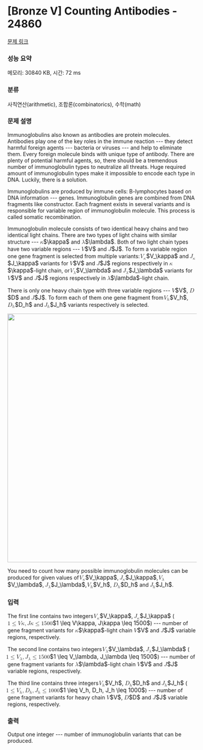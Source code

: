 # [Bronze V] Counting Antibodies - 24860 

[문제 링크](https://www.acmicpc.net/problem/24860) 

### 성능 요약

메모리: 30840 KB, 시간: 72 ms

### 분류

사칙연산(arithmetic), 조합론(combinatorics), 수학(math)

### 문제 설명

<p>Immunoglobulins also known as antibodies are protein molecules. Antibodies play one of the key roles in the immune reaction --- they detect harmful foreign agents --- bacteria or viruses --- and help to eliminate them. Every foreign molecule binds with unique type of antibody. There are plenty of potential harmful agents, so, there should be a tremendous number of immunoglobulin types to neutralize all threats. Huge required amount of immunoglobulin types make it impossible to encode each type in DNA. Luckily, there is a solution.</p>

<p>Immunoglobulins are produced by immune cells: B-lymphocytes based on DNA information --- genes. Immunoglobulin genes are combined from DNA fragments like constructor. Each fragment exists in several variants and is responsible for variable region of immunoglobulin molecule. This process is called somatic recombination. </p>

<p>Immunoglobulin molecule consists of two identical heavy chains and two identical light chains. There are two types of light chains with similar structure --- <mjx-container class="MathJax" jax="CHTML" style="font-size: 109%; position: relative;"><mjx-math class="MJX-TEX" aria-hidden="true"><mjx-mi class="mjx-i"><mjx-c class="mjx-c1D705 TEX-I"></mjx-c></mjx-mi></mjx-math><mjx-assistive-mml unselectable="on" display="inline"><math xmlns="http://www.w3.org/1998/Math/MathML"><mi>κ</mi></math></mjx-assistive-mml><span aria-hidden="true" class="no-mathjax mjx-copytext">$\kappa$</span></mjx-container> and <mjx-container class="MathJax" jax="CHTML" style="font-size: 109%; position: relative;"><mjx-math class="MJX-TEX" aria-hidden="true"><mjx-mi class="mjx-i"><mjx-c class="mjx-c1D706 TEX-I"></mjx-c></mjx-mi></mjx-math><mjx-assistive-mml unselectable="on" display="inline"><math xmlns="http://www.w3.org/1998/Math/MathML"><mi>λ</mi></math></mjx-assistive-mml><span aria-hidden="true" class="no-mathjax mjx-copytext">$\lambda$</span></mjx-container>. Both of two light chain types have two variable regions --- <mjx-container class="MathJax" jax="CHTML" style="font-size: 109%; position: relative;"><mjx-math class="MJX-TEX" aria-hidden="true"><mjx-mi class="mjx-i"><mjx-c class="mjx-c1D449 TEX-I"></mjx-c></mjx-mi></mjx-math><mjx-assistive-mml unselectable="on" display="inline"><math xmlns="http://www.w3.org/1998/Math/MathML"><mi>V</mi></math></mjx-assistive-mml><span aria-hidden="true" class="no-mathjax mjx-copytext">$V$</span></mjx-container> and <mjx-container class="MathJax" jax="CHTML" style="font-size: 109%; position: relative;"><mjx-math class="MJX-TEX" aria-hidden="true"><mjx-mi class="mjx-i"><mjx-c class="mjx-c1D43D TEX-I"></mjx-c></mjx-mi></mjx-math><mjx-assistive-mml unselectable="on" display="inline"><math xmlns="http://www.w3.org/1998/Math/MathML"><mi>J</mi></math></mjx-assistive-mml><span aria-hidden="true" class="no-mathjax mjx-copytext">$J$</span></mjx-container>. To form a variable region one gene fragment is selected from multiple variants: <mjx-container class="MathJax" jax="CHTML" style="font-size: 109%; position: relative;"><mjx-math class="MJX-TEX" aria-hidden="true"><mjx-msub><mjx-mi class="mjx-i"><mjx-c class="mjx-c1D449 TEX-I"></mjx-c></mjx-mi><mjx-script style="vertical-align: -0.15em; margin-left: -0.186em;"><mjx-mi class="mjx-i" size="s"><mjx-c class="mjx-c1D705 TEX-I"></mjx-c></mjx-mi></mjx-script></mjx-msub></mjx-math><mjx-assistive-mml unselectable="on" display="inline"><math xmlns="http://www.w3.org/1998/Math/MathML"><msub><mi>V</mi><mi>κ</mi></msub></math></mjx-assistive-mml><span aria-hidden="true" class="no-mathjax mjx-copytext">$V_\kappa$</span></mjx-container> and <mjx-container class="MathJax" jax="CHTML" style="font-size: 109%; position: relative;"><mjx-math class="MJX-TEX" aria-hidden="true"><mjx-msub><mjx-mi class="mjx-i"><mjx-c class="mjx-c1D43D TEX-I"></mjx-c></mjx-mi><mjx-script style="vertical-align: -0.15em; margin-left: -0.078em;"><mjx-mi class="mjx-i" size="s"><mjx-c class="mjx-c1D705 TEX-I"></mjx-c></mjx-mi></mjx-script></mjx-msub></mjx-math><mjx-assistive-mml unselectable="on" display="inline"><math xmlns="http://www.w3.org/1998/Math/MathML"><msub><mi>J</mi><mi>κ</mi></msub></math></mjx-assistive-mml><span aria-hidden="true" class="no-mathjax mjx-copytext">$J_\kappa$</span></mjx-container> variants for <mjx-container class="MathJax" jax="CHTML" style="font-size: 109%; position: relative;"><mjx-math class="MJX-TEX" aria-hidden="true"><mjx-mi class="mjx-i"><mjx-c class="mjx-c1D449 TEX-I"></mjx-c></mjx-mi></mjx-math><mjx-assistive-mml unselectable="on" display="inline"><math xmlns="http://www.w3.org/1998/Math/MathML"><mi>V</mi></math></mjx-assistive-mml><span aria-hidden="true" class="no-mathjax mjx-copytext">$V$</span></mjx-container> and <mjx-container class="MathJax" jax="CHTML" style="font-size: 109%; position: relative;"><mjx-math class="MJX-TEX" aria-hidden="true"><mjx-mi class="mjx-i"><mjx-c class="mjx-c1D43D TEX-I"></mjx-c></mjx-mi></mjx-math><mjx-assistive-mml unselectable="on" display="inline"><math xmlns="http://www.w3.org/1998/Math/MathML"><mi>J</mi></math></mjx-assistive-mml><span aria-hidden="true" class="no-mathjax mjx-copytext">$J$</span></mjx-container> regions respectively in <mjx-container class="MathJax" jax="CHTML" style="font-size: 109%; position: relative;"><mjx-math class="MJX-TEX" aria-hidden="true"><mjx-mi class="mjx-i"><mjx-c class="mjx-c1D705 TEX-I"></mjx-c></mjx-mi></mjx-math><mjx-assistive-mml unselectable="on" display="inline"><math xmlns="http://www.w3.org/1998/Math/MathML"><mi>κ</mi></math></mjx-assistive-mml><span aria-hidden="true" class="no-mathjax mjx-copytext">$\kappa$</span></mjx-container>-light chain, or <mjx-container class="MathJax" jax="CHTML" style="font-size: 109%; position: relative;"><mjx-math class="MJX-TEX" aria-hidden="true"><mjx-msub><mjx-mi class="mjx-i"><mjx-c class="mjx-c1D449 TEX-I"></mjx-c></mjx-mi><mjx-script style="vertical-align: -0.15em; margin-left: -0.186em;"><mjx-mi class="mjx-i" size="s"><mjx-c class="mjx-c1D706 TEX-I"></mjx-c></mjx-mi></mjx-script></mjx-msub></mjx-math><mjx-assistive-mml unselectable="on" display="inline"><math xmlns="http://www.w3.org/1998/Math/MathML"><msub><mi>V</mi><mi>λ</mi></msub></math></mjx-assistive-mml><span aria-hidden="true" class="no-mathjax mjx-copytext">$V_\lambda$</span></mjx-container> and <mjx-container class="MathJax" jax="CHTML" style="font-size: 109%; position: relative;"><mjx-math class="MJX-TEX" aria-hidden="true"><mjx-msub><mjx-mi class="mjx-i"><mjx-c class="mjx-c1D43D TEX-I"></mjx-c></mjx-mi><mjx-script style="vertical-align: -0.15em; margin-left: -0.078em;"><mjx-mi class="mjx-i" size="s"><mjx-c class="mjx-c1D706 TEX-I"></mjx-c></mjx-mi></mjx-script></mjx-msub></mjx-math><mjx-assistive-mml unselectable="on" display="inline"><math xmlns="http://www.w3.org/1998/Math/MathML"><msub><mi>J</mi><mi>λ</mi></msub></math></mjx-assistive-mml><span aria-hidden="true" class="no-mathjax mjx-copytext">$J_\lambda$</span></mjx-container> variants for <mjx-container class="MathJax" jax="CHTML" style="font-size: 109%; position: relative;"><mjx-math class="MJX-TEX" aria-hidden="true"><mjx-mi class="mjx-i"><mjx-c class="mjx-c1D449 TEX-I"></mjx-c></mjx-mi></mjx-math><mjx-assistive-mml unselectable="on" display="inline"><math xmlns="http://www.w3.org/1998/Math/MathML"><mi>V</mi></math></mjx-assistive-mml><span aria-hidden="true" class="no-mathjax mjx-copytext">$V$</span></mjx-container> and <mjx-container class="MathJax" jax="CHTML" style="font-size: 109%; position: relative;"><mjx-math class="MJX-TEX" aria-hidden="true"><mjx-mi class="mjx-i"><mjx-c class="mjx-c1D43D TEX-I"></mjx-c></mjx-mi></mjx-math><mjx-assistive-mml unselectable="on" display="inline"><math xmlns="http://www.w3.org/1998/Math/MathML"><mi>J</mi></math></mjx-assistive-mml><span aria-hidden="true" class="no-mathjax mjx-copytext">$J$</span></mjx-container> regions respectively in <mjx-container class="MathJax" jax="CHTML" style="font-size: 109%; position: relative;"><mjx-math class="MJX-TEX" aria-hidden="true"><mjx-mi class="mjx-i"><mjx-c class="mjx-c1D706 TEX-I"></mjx-c></mjx-mi></mjx-math><mjx-assistive-mml unselectable="on" display="inline"><math xmlns="http://www.w3.org/1998/Math/MathML"><mi>λ</mi></math></mjx-assistive-mml><span aria-hidden="true" class="no-mathjax mjx-copytext">$\lambda$</span></mjx-container>-light chain.</p>

<p>There is only one heavy chain type with three variable regions --- <mjx-container class="MathJax" jax="CHTML" style="font-size: 109%; position: relative;"><mjx-math class="MJX-TEX" aria-hidden="true"><mjx-mi class="mjx-i"><mjx-c class="mjx-c1D449 TEX-I"></mjx-c></mjx-mi></mjx-math><mjx-assistive-mml unselectable="on" display="inline"><math xmlns="http://www.w3.org/1998/Math/MathML"><mi>V</mi></math></mjx-assistive-mml><span aria-hidden="true" class="no-mathjax mjx-copytext">$V$</span></mjx-container>, <mjx-container class="MathJax" jax="CHTML" style="font-size: 109%; position: relative;"><mjx-math class="MJX-TEX" aria-hidden="true"><mjx-mi class="mjx-i"><mjx-c class="mjx-c1D437 TEX-I"></mjx-c></mjx-mi></mjx-math><mjx-assistive-mml unselectable="on" display="inline"><math xmlns="http://www.w3.org/1998/Math/MathML"><mi>D</mi></math></mjx-assistive-mml><span aria-hidden="true" class="no-mathjax mjx-copytext">$D$</span></mjx-container> and <mjx-container class="MathJax" jax="CHTML" style="font-size: 109%; position: relative;"><mjx-math class="MJX-TEX" aria-hidden="true"><mjx-mi class="mjx-i"><mjx-c class="mjx-c1D43D TEX-I"></mjx-c></mjx-mi></mjx-math><mjx-assistive-mml unselectable="on" display="inline"><math xmlns="http://www.w3.org/1998/Math/MathML"><mi>J</mi></math></mjx-assistive-mml><span aria-hidden="true" class="no-mathjax mjx-copytext">$J$</span></mjx-container>. To form each of them one gene fragment from <mjx-container class="MathJax" jax="CHTML" style="font-size: 109%; position: relative;"><mjx-math class="MJX-TEX" aria-hidden="true"><mjx-msub><mjx-mi class="mjx-i"><mjx-c class="mjx-c1D449 TEX-I"></mjx-c></mjx-mi><mjx-script style="vertical-align: -0.15em; margin-left: -0.186em;"><mjx-mi class="mjx-i" size="s"><mjx-c class="mjx-c210E TEX-I"></mjx-c></mjx-mi></mjx-script></mjx-msub></mjx-math><mjx-assistive-mml unselectable="on" display="inline"><math xmlns="http://www.w3.org/1998/Math/MathML"><msub><mi>V</mi><mi>h</mi></msub></math></mjx-assistive-mml><span aria-hidden="true" class="no-mathjax mjx-copytext">$V_h$</span></mjx-container>, <mjx-container class="MathJax" jax="CHTML" style="font-size: 109%; position: relative;"><mjx-math class="MJX-TEX" aria-hidden="true"><mjx-msub><mjx-mi class="mjx-i"><mjx-c class="mjx-c1D437 TEX-I"></mjx-c></mjx-mi><mjx-script style="vertical-align: -0.15em;"><mjx-mi class="mjx-i" size="s"><mjx-c class="mjx-c210E TEX-I"></mjx-c></mjx-mi></mjx-script></mjx-msub></mjx-math><mjx-assistive-mml unselectable="on" display="inline"><math xmlns="http://www.w3.org/1998/Math/MathML"><msub><mi>D</mi><mi>h</mi></msub></math></mjx-assistive-mml><span aria-hidden="true" class="no-mathjax mjx-copytext">$D_h$</span></mjx-container> and <mjx-container class="MathJax" jax="CHTML" style="font-size: 109%; position: relative;"><mjx-math class="MJX-TEX" aria-hidden="true"><mjx-msub><mjx-mi class="mjx-i"><mjx-c class="mjx-c1D43D TEX-I"></mjx-c></mjx-mi><mjx-script style="vertical-align: -0.15em; margin-left: -0.078em;"><mjx-mi class="mjx-i" size="s"><mjx-c class="mjx-c210E TEX-I"></mjx-c></mjx-mi></mjx-script></mjx-msub></mjx-math><mjx-assistive-mml unselectable="on" display="inline"><math xmlns="http://www.w3.org/1998/Math/MathML"><msub><mi>J</mi><mi>h</mi></msub></math></mjx-assistive-mml><span aria-hidden="true" class="no-mathjax mjx-copytext">$J_h$</span></mjx-container> variants respectively is selected.</p>

<p style="text-align: center;"><img alt="" src="https://upload.acmicpc.net/2b239f5e-22d2-455c-8014-0e7f72f0c233/-/preview/" style="width: 768px; height: 660px;"></p>

<p>You need to count how many possible immunoglobulin molecules can be produced for given values of <mjx-container class="MathJax" jax="CHTML" style="font-size: 109%; position: relative;"><mjx-math class="MJX-TEX" aria-hidden="true"><mjx-msub><mjx-mi class="mjx-i"><mjx-c class="mjx-c1D449 TEX-I"></mjx-c></mjx-mi><mjx-script style="vertical-align: -0.15em; margin-left: -0.186em;"><mjx-mi class="mjx-i" size="s"><mjx-c class="mjx-c1D705 TEX-I"></mjx-c></mjx-mi></mjx-script></mjx-msub></mjx-math><mjx-assistive-mml unselectable="on" display="inline"><math xmlns="http://www.w3.org/1998/Math/MathML"><msub><mi>V</mi><mi>κ</mi></msub></math></mjx-assistive-mml><span aria-hidden="true" class="no-mathjax mjx-copytext">$V_\kappa$</span></mjx-container>, <mjx-container class="MathJax" jax="CHTML" style="font-size: 109%; position: relative;"><mjx-math class="MJX-TEX" aria-hidden="true"><mjx-msub><mjx-mi class="mjx-i"><mjx-c class="mjx-c1D43D TEX-I"></mjx-c></mjx-mi><mjx-script style="vertical-align: -0.15em; margin-left: -0.078em;"><mjx-mi class="mjx-i" size="s"><mjx-c class="mjx-c1D705 TEX-I"></mjx-c></mjx-mi></mjx-script></mjx-msub></mjx-math><mjx-assistive-mml unselectable="on" display="inline"><math xmlns="http://www.w3.org/1998/Math/MathML"><msub><mi>J</mi><mi>κ</mi></msub></math></mjx-assistive-mml><span aria-hidden="true" class="no-mathjax mjx-copytext">$J_\kappa$</span></mjx-container>, <mjx-container class="MathJax" jax="CHTML" style="font-size: 109%; position: relative;"><mjx-math class="MJX-TEX" aria-hidden="true"><mjx-msub><mjx-mi class="mjx-i"><mjx-c class="mjx-c1D449 TEX-I"></mjx-c></mjx-mi><mjx-script style="vertical-align: -0.15em; margin-left: -0.186em;"><mjx-mi class="mjx-i" size="s"><mjx-c class="mjx-c1D706 TEX-I"></mjx-c></mjx-mi></mjx-script></mjx-msub></mjx-math><mjx-assistive-mml unselectable="on" display="inline"><math xmlns="http://www.w3.org/1998/Math/MathML"><msub><mi>V</mi><mi>λ</mi></msub></math></mjx-assistive-mml><span aria-hidden="true" class="no-mathjax mjx-copytext">$V_\lambda$</span></mjx-container>, <mjx-container class="MathJax" jax="CHTML" style="font-size: 109%; position: relative;"><mjx-math class="MJX-TEX" aria-hidden="true"><mjx-msub><mjx-mi class="mjx-i"><mjx-c class="mjx-c1D43D TEX-I"></mjx-c></mjx-mi><mjx-script style="vertical-align: -0.15em; margin-left: -0.078em;"><mjx-mi class="mjx-i" size="s"><mjx-c class="mjx-c1D706 TEX-I"></mjx-c></mjx-mi></mjx-script></mjx-msub></mjx-math><mjx-assistive-mml unselectable="on" display="inline"><math xmlns="http://www.w3.org/1998/Math/MathML"><msub><mi>J</mi><mi>λ</mi></msub></math></mjx-assistive-mml><span aria-hidden="true" class="no-mathjax mjx-copytext">$J_\lambda$</span></mjx-container>, <mjx-container class="MathJax" jax="CHTML" style="font-size: 109%; position: relative;"><mjx-math class="MJX-TEX" aria-hidden="true"><mjx-msub><mjx-mi class="mjx-i"><mjx-c class="mjx-c1D449 TEX-I"></mjx-c></mjx-mi><mjx-script style="vertical-align: -0.15em; margin-left: -0.186em;"><mjx-mi class="mjx-i" size="s"><mjx-c class="mjx-c210E TEX-I"></mjx-c></mjx-mi></mjx-script></mjx-msub></mjx-math><mjx-assistive-mml unselectable="on" display="inline"><math xmlns="http://www.w3.org/1998/Math/MathML"><msub><mi>V</mi><mi>h</mi></msub></math></mjx-assistive-mml><span aria-hidden="true" class="no-mathjax mjx-copytext">$V_h$</span></mjx-container>, <mjx-container class="MathJax" jax="CHTML" style="font-size: 109%; position: relative;"><mjx-math class="MJX-TEX" aria-hidden="true"><mjx-msub><mjx-mi class="mjx-i"><mjx-c class="mjx-c1D437 TEX-I"></mjx-c></mjx-mi><mjx-script style="vertical-align: -0.15em;"><mjx-mi class="mjx-i" size="s"><mjx-c class="mjx-c210E TEX-I"></mjx-c></mjx-mi></mjx-script></mjx-msub></mjx-math><mjx-assistive-mml unselectable="on" display="inline"><math xmlns="http://www.w3.org/1998/Math/MathML"><msub><mi>D</mi><mi>h</mi></msub></math></mjx-assistive-mml><span aria-hidden="true" class="no-mathjax mjx-copytext">$D_h$</span></mjx-container> and <mjx-container class="MathJax" jax="CHTML" style="font-size: 109%; position: relative;"><mjx-math class="MJX-TEX" aria-hidden="true"><mjx-msub><mjx-mi class="mjx-i"><mjx-c class="mjx-c1D43D TEX-I"></mjx-c></mjx-mi><mjx-script style="vertical-align: -0.15em; margin-left: -0.078em;"><mjx-mi class="mjx-i" size="s"><mjx-c class="mjx-c210E TEX-I"></mjx-c></mjx-mi></mjx-script></mjx-msub></mjx-math><mjx-assistive-mml unselectable="on" display="inline"><math xmlns="http://www.w3.org/1998/Math/MathML"><msub><mi>J</mi><mi>h</mi></msub></math></mjx-assistive-mml><span aria-hidden="true" class="no-mathjax mjx-copytext">$J_h$</span></mjx-container>.</p>

### 입력 

 <p>The first line contains two integers <mjx-container class="MathJax" jax="CHTML" style="font-size: 109%; position: relative;"><mjx-math class="MJX-TEX" aria-hidden="true"><mjx-msub><mjx-mi class="mjx-i"><mjx-c class="mjx-c1D449 TEX-I"></mjx-c></mjx-mi><mjx-script style="vertical-align: -0.15em; margin-left: -0.186em;"><mjx-mi class="mjx-i" size="s"><mjx-c class="mjx-c1D705 TEX-I"></mjx-c></mjx-mi></mjx-script></mjx-msub></mjx-math><mjx-assistive-mml unselectable="on" display="inline"><math xmlns="http://www.w3.org/1998/Math/MathML"><msub><mi>V</mi><mi>κ</mi></msub></math></mjx-assistive-mml><span aria-hidden="true" class="no-mathjax mjx-copytext">$V_\kappa$</span></mjx-container>, <mjx-container class="MathJax" jax="CHTML" style="font-size: 109%; position: relative;"><mjx-math class="MJX-TEX" aria-hidden="true"><mjx-msub><mjx-mi class="mjx-i"><mjx-c class="mjx-c1D43D TEX-I"></mjx-c></mjx-mi><mjx-script style="vertical-align: -0.15em; margin-left: -0.078em;"><mjx-mi class="mjx-i" size="s"><mjx-c class="mjx-c1D705 TEX-I"></mjx-c></mjx-mi></mjx-script></mjx-msub></mjx-math><mjx-assistive-mml unselectable="on" display="inline"><math xmlns="http://www.w3.org/1998/Math/MathML"><msub><mi>J</mi><mi>κ</mi></msub></math></mjx-assistive-mml><span aria-hidden="true" class="no-mathjax mjx-copytext">$J_\kappa$</span></mjx-container> (<mjx-container class="MathJax" jax="CHTML" style="font-size: 109%; position: relative;"><mjx-math class="MJX-TEX" aria-hidden="true"><mjx-mn class="mjx-n"><mjx-c class="mjx-c31"></mjx-c></mjx-mn><mjx-mo class="mjx-n" space="4"><mjx-c class="mjx-c2264"></mjx-c></mjx-mo><mjx-mi class="mjx-i" space="4"><mjx-c class="mjx-c1D449 TEX-I"></mjx-c></mjx-mi><mjx-mi class="mjx-i"><mjx-c class="mjx-c1D705 TEX-I"></mjx-c></mjx-mi><mjx-mo class="mjx-n"><mjx-c class="mjx-c2C"></mjx-c></mjx-mo><mjx-mi class="mjx-i" space="2"><mjx-c class="mjx-c1D43D TEX-I"></mjx-c></mjx-mi><mjx-mi class="mjx-i"><mjx-c class="mjx-c1D705 TEX-I"></mjx-c></mjx-mi><mjx-mo class="mjx-n" space="4"><mjx-c class="mjx-c2264"></mjx-c></mjx-mo><mjx-mn class="mjx-n" space="4"><mjx-c class="mjx-c31"></mjx-c><mjx-c class="mjx-c35"></mjx-c><mjx-c class="mjx-c30"></mjx-c><mjx-c class="mjx-c30"></mjx-c></mjx-mn></mjx-math><mjx-assistive-mml unselectable="on" display="inline"><math xmlns="http://www.w3.org/1998/Math/MathML"><mn>1</mn><mo>≤</mo><mi>V</mi><mi>κ</mi><mo>,</mo><mi>J</mi><mi>κ</mi><mo>≤</mo><mn>1500</mn></math></mjx-assistive-mml><span aria-hidden="true" class="no-mathjax mjx-copytext">$1 \leq V\kappa, J\kappa \leq 1500$</span></mjx-container>) --- number of gene fragment variants for <mjx-container class="MathJax" jax="CHTML" style="font-size: 109%; position: relative;"><mjx-math class="MJX-TEX" aria-hidden="true"><mjx-mi class="mjx-i"><mjx-c class="mjx-c1D705 TEX-I"></mjx-c></mjx-mi></mjx-math><mjx-assistive-mml unselectable="on" display="inline"><math xmlns="http://www.w3.org/1998/Math/MathML"><mi>κ</mi></math></mjx-assistive-mml><span aria-hidden="true" class="no-mathjax mjx-copytext">$\kappa$</span></mjx-container>-light chain  <mjx-container class="MathJax" jax="CHTML" style="font-size: 109%; position: relative;"><mjx-math class="MJX-TEX" aria-hidden="true"><mjx-mi class="mjx-i"><mjx-c class="mjx-c1D449 TEX-I"></mjx-c></mjx-mi></mjx-math><mjx-assistive-mml unselectable="on" display="inline"><math xmlns="http://www.w3.org/1998/Math/MathML"><mi>V</mi></math></mjx-assistive-mml><span aria-hidden="true" class="no-mathjax mjx-copytext">$V$</span></mjx-container> and <mjx-container class="MathJax" jax="CHTML" style="font-size: 109%; position: relative;"><mjx-math class="MJX-TEX" aria-hidden="true"><mjx-mi class="mjx-i"><mjx-c class="mjx-c1D43D TEX-I"></mjx-c></mjx-mi></mjx-math><mjx-assistive-mml unselectable="on" display="inline"><math xmlns="http://www.w3.org/1998/Math/MathML"><mi>J</mi></math></mjx-assistive-mml><span aria-hidden="true" class="no-mathjax mjx-copytext">$J$</span></mjx-container> variable regions, respectively.</p>

<p>The second line contains two integers <mjx-container class="MathJax" jax="CHTML" style="font-size: 109%; position: relative;"><mjx-math class="MJX-TEX" aria-hidden="true"><mjx-msub><mjx-mi class="mjx-i"><mjx-c class="mjx-c1D449 TEX-I"></mjx-c></mjx-mi><mjx-script style="vertical-align: -0.15em; margin-left: -0.186em;"><mjx-mi class="mjx-i" size="s"><mjx-c class="mjx-c1D706 TEX-I"></mjx-c></mjx-mi></mjx-script></mjx-msub></mjx-math><mjx-assistive-mml unselectable="on" display="inline"><math xmlns="http://www.w3.org/1998/Math/MathML"><msub><mi>V</mi><mi>λ</mi></msub></math></mjx-assistive-mml><span aria-hidden="true" class="no-mathjax mjx-copytext">$V_\lambda$</span></mjx-container>, <mjx-container class="MathJax" jax="CHTML" style="font-size: 109%; position: relative;"><mjx-math class="MJX-TEX" aria-hidden="true"><mjx-msub><mjx-mi class="mjx-i"><mjx-c class="mjx-c1D43D TEX-I"></mjx-c></mjx-mi><mjx-script style="vertical-align: -0.15em; margin-left: -0.078em;"><mjx-mi class="mjx-i" size="s"><mjx-c class="mjx-c1D706 TEX-I"></mjx-c></mjx-mi></mjx-script></mjx-msub></mjx-math><mjx-assistive-mml unselectable="on" display="inline"><math xmlns="http://www.w3.org/1998/Math/MathML"><msub><mi>J</mi><mi>λ</mi></msub></math></mjx-assistive-mml><span aria-hidden="true" class="no-mathjax mjx-copytext">$J_\lambda$</span></mjx-container> (<mjx-container class="MathJax" jax="CHTML" style="font-size: 109%; position: relative;"><mjx-math class="MJX-TEX" aria-hidden="true"><mjx-mn class="mjx-n"><mjx-c class="mjx-c31"></mjx-c></mjx-mn><mjx-mo class="mjx-n" space="4"><mjx-c class="mjx-c2264"></mjx-c></mjx-mo><mjx-msub space="4"><mjx-mi class="mjx-i"><mjx-c class="mjx-c1D449 TEX-I"></mjx-c></mjx-mi><mjx-script style="vertical-align: -0.15em; margin-left: -0.186em;"><mjx-mi class="mjx-i" size="s"><mjx-c class="mjx-c1D706 TEX-I"></mjx-c></mjx-mi></mjx-script></mjx-msub><mjx-mo class="mjx-n"><mjx-c class="mjx-c2C"></mjx-c></mjx-mo><mjx-msub space="2"><mjx-mi class="mjx-i"><mjx-c class="mjx-c1D43D TEX-I"></mjx-c></mjx-mi><mjx-script style="vertical-align: -0.15em; margin-left: -0.078em;"><mjx-mi class="mjx-i" size="s"><mjx-c class="mjx-c1D706 TEX-I"></mjx-c></mjx-mi></mjx-script></mjx-msub><mjx-mo class="mjx-n" space="4"><mjx-c class="mjx-c2264"></mjx-c></mjx-mo><mjx-mn class="mjx-n" space="4"><mjx-c class="mjx-c31"></mjx-c><mjx-c class="mjx-c35"></mjx-c><mjx-c class="mjx-c30"></mjx-c><mjx-c class="mjx-c30"></mjx-c></mjx-mn></mjx-math><mjx-assistive-mml unselectable="on" display="inline"><math xmlns="http://www.w3.org/1998/Math/MathML"><mn>1</mn><mo>≤</mo><msub><mi>V</mi><mi>λ</mi></msub><mo>,</mo><msub><mi>J</mi><mi>λ</mi></msub><mo>≤</mo><mn>1500</mn></math></mjx-assistive-mml><span aria-hidden="true" class="no-mathjax mjx-copytext">$1 \leq V_\lambda, J_\lambda \leq 1500$</span></mjx-container>) --- number of gene fragment variants for <mjx-container class="MathJax" jax="CHTML" style="font-size: 109%; position: relative;"><mjx-math class="MJX-TEX" aria-hidden="true"><mjx-mi class="mjx-i"><mjx-c class="mjx-c1D706 TEX-I"></mjx-c></mjx-mi></mjx-math><mjx-assistive-mml unselectable="on" display="inline"><math xmlns="http://www.w3.org/1998/Math/MathML"><mi>λ</mi></math></mjx-assistive-mml><span aria-hidden="true" class="no-mathjax mjx-copytext">$\lambda$</span></mjx-container>-light chain <mjx-container class="MathJax" jax="CHTML" style="font-size: 109%; position: relative;"><mjx-math class="MJX-TEX" aria-hidden="true"><mjx-mi class="mjx-i"><mjx-c class="mjx-c1D449 TEX-I"></mjx-c></mjx-mi></mjx-math><mjx-assistive-mml unselectable="on" display="inline"><math xmlns="http://www.w3.org/1998/Math/MathML"><mi>V</mi></math></mjx-assistive-mml><span aria-hidden="true" class="no-mathjax mjx-copytext">$V$</span></mjx-container> and <mjx-container class="MathJax" jax="CHTML" style="font-size: 109%; position: relative;"><mjx-math class="MJX-TEX" aria-hidden="true"><mjx-mi class="mjx-i"><mjx-c class="mjx-c1D43D TEX-I"></mjx-c></mjx-mi></mjx-math><mjx-assistive-mml unselectable="on" display="inline"><math xmlns="http://www.w3.org/1998/Math/MathML"><mi>J</mi></math></mjx-assistive-mml><span aria-hidden="true" class="no-mathjax mjx-copytext">$J$</span></mjx-container> variable regions, respectively.</p>

<p>The third line contains three integers <mjx-container class="MathJax" jax="CHTML" style="font-size: 109%; position: relative;"><mjx-math class="MJX-TEX" aria-hidden="true"><mjx-msub><mjx-mi class="mjx-i"><mjx-c class="mjx-c1D449 TEX-I"></mjx-c></mjx-mi><mjx-script style="vertical-align: -0.15em; margin-left: -0.186em;"><mjx-mi class="mjx-i" size="s"><mjx-c class="mjx-c210E TEX-I"></mjx-c></mjx-mi></mjx-script></mjx-msub></mjx-math><mjx-assistive-mml unselectable="on" display="inline"><math xmlns="http://www.w3.org/1998/Math/MathML"><msub><mi>V</mi><mi>h</mi></msub></math></mjx-assistive-mml><span aria-hidden="true" class="no-mathjax mjx-copytext">$V_h$</span></mjx-container>, <mjx-container class="MathJax" jax="CHTML" style="font-size: 109%; position: relative;"><mjx-math class="MJX-TEX" aria-hidden="true"><mjx-msub><mjx-mi class="mjx-i"><mjx-c class="mjx-c1D437 TEX-I"></mjx-c></mjx-mi><mjx-script style="vertical-align: -0.15em;"><mjx-mi class="mjx-i" size="s"><mjx-c class="mjx-c210E TEX-I"></mjx-c></mjx-mi></mjx-script></mjx-msub></mjx-math><mjx-assistive-mml unselectable="on" display="inline"><math xmlns="http://www.w3.org/1998/Math/MathML"><msub><mi>D</mi><mi>h</mi></msub></math></mjx-assistive-mml><span aria-hidden="true" class="no-mathjax mjx-copytext">$D_h$</span></mjx-container> and <mjx-container class="MathJax" jax="CHTML" style="font-size: 109%; position: relative;"><mjx-math class="MJX-TEX" aria-hidden="true"><mjx-msub><mjx-mi class="mjx-i"><mjx-c class="mjx-c1D43D TEX-I"></mjx-c></mjx-mi><mjx-script style="vertical-align: -0.15em; margin-left: -0.078em;"><mjx-mi class="mjx-i" size="s"><mjx-c class="mjx-c210E TEX-I"></mjx-c></mjx-mi></mjx-script></mjx-msub></mjx-math><mjx-assistive-mml unselectable="on" display="inline"><math xmlns="http://www.w3.org/1998/Math/MathML"><msub><mi>J</mi><mi>h</mi></msub></math></mjx-assistive-mml><span aria-hidden="true" class="no-mathjax mjx-copytext">$J_h$</span></mjx-container> (<mjx-container class="MathJax" jax="CHTML" style="font-size: 109%; position: relative;"><mjx-math class="MJX-TEX" aria-hidden="true"><mjx-mn class="mjx-n"><mjx-c class="mjx-c31"></mjx-c></mjx-mn><mjx-mo class="mjx-n" space="4"><mjx-c class="mjx-c2264"></mjx-c></mjx-mo><mjx-msub space="4"><mjx-mi class="mjx-i"><mjx-c class="mjx-c1D449 TEX-I"></mjx-c></mjx-mi><mjx-script style="vertical-align: -0.15em; margin-left: -0.186em;"><mjx-mi class="mjx-i" size="s"><mjx-c class="mjx-c210E TEX-I"></mjx-c></mjx-mi></mjx-script></mjx-msub><mjx-mo class="mjx-n"><mjx-c class="mjx-c2C"></mjx-c></mjx-mo><mjx-msub space="2"><mjx-mi class="mjx-i"><mjx-c class="mjx-c1D437 TEX-I"></mjx-c></mjx-mi><mjx-script style="vertical-align: -0.15em;"><mjx-mi class="mjx-i" size="s"><mjx-c class="mjx-c210E TEX-I"></mjx-c></mjx-mi></mjx-script></mjx-msub><mjx-mo class="mjx-n"><mjx-c class="mjx-c2C"></mjx-c></mjx-mo><mjx-msub space="2"><mjx-mi class="mjx-i"><mjx-c class="mjx-c1D43D TEX-I"></mjx-c></mjx-mi><mjx-script style="vertical-align: -0.15em; margin-left: -0.078em;"><mjx-mi class="mjx-i" size="s"><mjx-c class="mjx-c210E TEX-I"></mjx-c></mjx-mi></mjx-script></mjx-msub><mjx-mo class="mjx-n" space="4"><mjx-c class="mjx-c2264"></mjx-c></mjx-mo><mjx-mn class="mjx-n" space="4"><mjx-c class="mjx-c31"></mjx-c><mjx-c class="mjx-c30"></mjx-c><mjx-c class="mjx-c30"></mjx-c><mjx-c class="mjx-c30"></mjx-c></mjx-mn></mjx-math><mjx-assistive-mml unselectable="on" display="inline"><math xmlns="http://www.w3.org/1998/Math/MathML"><mn>1</mn><mo>≤</mo><msub><mi>V</mi><mi>h</mi></msub><mo>,</mo><msub><mi>D</mi><mi>h</mi></msub><mo>,</mo><msub><mi>J</mi><mi>h</mi></msub><mo>≤</mo><mn>1000</mn></math></mjx-assistive-mml><span aria-hidden="true" class="no-mathjax mjx-copytext">$1 \leq V_h, D_h, J_h \leq 1000$</span></mjx-container>) --- number of gene fragment variants for heavy chain <mjx-container class="MathJax" jax="CHTML" style="font-size: 109%; position: relative;"><mjx-math class="MJX-TEX" aria-hidden="true"><mjx-mi class="mjx-i"><mjx-c class="mjx-c1D449 TEX-I"></mjx-c></mjx-mi></mjx-math><mjx-assistive-mml unselectable="on" display="inline"><math xmlns="http://www.w3.org/1998/Math/MathML"><mi>V</mi></math></mjx-assistive-mml><span aria-hidden="true" class="no-mathjax mjx-copytext">$V$</span></mjx-container>, <mjx-container class="MathJax" jax="CHTML" style="font-size: 109%; position: relative;"><mjx-math class="MJX-TEX" aria-hidden="true"><mjx-mi class="mjx-i"><mjx-c class="mjx-c1D437 TEX-I"></mjx-c></mjx-mi></mjx-math><mjx-assistive-mml unselectable="on" display="inline"><math xmlns="http://www.w3.org/1998/Math/MathML"><mi>D</mi></math></mjx-assistive-mml><span aria-hidden="true" class="no-mathjax mjx-copytext">$D$</span></mjx-container> and <mjx-container class="MathJax" jax="CHTML" style="font-size: 109%; position: relative;"><mjx-math class="MJX-TEX" aria-hidden="true"><mjx-mi class="mjx-i"><mjx-c class="mjx-c1D43D TEX-I"></mjx-c></mjx-mi></mjx-math><mjx-assistive-mml unselectable="on" display="inline"><math xmlns="http://www.w3.org/1998/Math/MathML"><mi>J</mi></math></mjx-assistive-mml><span aria-hidden="true" class="no-mathjax mjx-copytext">$J$</span></mjx-container> variable regions, respectively.</p>

### 출력 

 <p>Output one integer --- number of immunoglobulin variants that can be produced.</p>

